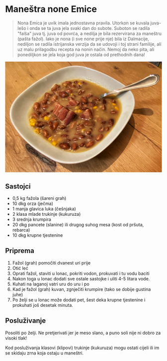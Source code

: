 # Maneštra none Emice

> Nona Emica je uvik imala jednostavna pravila. Utorkon se kuvala juva-lešo i onda se ta juva jela svaki dan do subote. Suboton se radila "falša" juva tj. juva od povrća, a nedilja je bila rezervirana za maneštru \(pašta fažol\). Iako je nona \(i sve none prije nje\) bila iz Dalmacije, nediljon se radila istrijanska verzija da se udovoji i toj strani familije, ali uz malu prilagodbu recepta na nonin način. Nemoj da neko pita, ali ponediljkon se jela koja god juva je ostala od prethodnih dana!

![](../.gitbook/assets/manestra-1.jpg)

## Sastojci

* 0,5 kg fažola \(šareni grah\)
* 10 dkg orza \(ječma\)
* 1 manja glavica luka \(češnjaka\)
* 2 klasa mlade trukinje \(kukuruza\)
* 3 srednja krumpira
* 20 dkg pancete \(slanine\) ili drugog suhog mesa \(kost od pršuta, rebarca\)
* 10 dkg krupne tjestenine

## Priprema

1. Fažol \(grah\) pomočiti dvanest uri prije
2. Otić leć
3. Oprati fažol, staviti u lonac, pokriti vodon, prokuvati i tu vodu baciti
4. Nakon toga u lonac dodati sve ostale sastojke i uliti 4-5 litara vode.
5. Kuhati na laganoj vatri uru do uru i po
6. Kad je fažol \(grah\) kuvan, zgnječiti krumpire \(tako se dobije gustina juhe\)
7. Po želji se u lonac može dodati pet, šest deka krupne tjestenine i prokuhati još desetak minuta.

## Posluživanje

Posoliti po želji. Ne pretjerivati jer je meso slano, a puno soli nije ni dobro za visoki tlak!

Kod posluživanja klasovi \(klipovi\) trukinje \(kukuruza\) mogu ostati cijeli ili im se skidaju zrna koja ostaju u maneštri.

